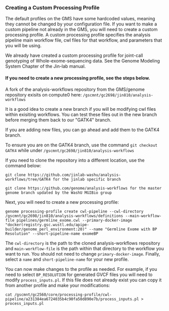 ### Creating a Custom Processing Profile

The default profiles on the GMS have some hardcoded values, meaning they cannot be changed by your configuration file. If you want to make a custom pipeline not already in the GMS, you will need to create a custom processing profile. A custom processing profile specifies the analysis pipeline main workflow file, cwl files for that workflow, and parameters that you will be using.

We already have created a custom processing profile for joint-call genotyping of Whole-exome-sequencing data. See the Genome Modeling System Chapter of the Jin-lab manual.

#### If you need to create a new processing profile, see the steps below.

A fork of the analysis-workflows repository from the GMS/genome repository exisits on compute0 here: `/gscmnt/gc2698/jin810/analysis-workflows`

It is a good idea to create a new branch if you will be modifying cwl files within exisiting workflows. You can test these files out in the new branch before merging them back to our "GATK4" branch.

If you are adding new files, you can go ahead and add them to the GATK4 branch.

To ensure you are on the GATK4 branch, use the command `git checkout GATK4` while under `/gscmnt/gc2698/jin810/analysis-workflows`

If you need to clone the repository into a different location, use the command below: 

```
git clone https://github.com/jinlab-washu/analysis-workflows/tree/GATK4 for the jinlab specific branch

git clone https://github.com/genome/analysis-workflows for the master genome branch updated by the WashU MGIBio group
```

Next, you will need to create a new processing profile:

```
genome processing-profile create cwl-pipeline --cwl-directory /gscmnt/gc2698/jin810/analysis-workflows/definitions --main-workflow-file pipelines/germline_exome.cwl --primary-docker-image "docker(registry.gsc.wustl.edu/apipe-builder/genome_perl_environment:20)" --name "Germline Exome with BP Resolution" --short-pipeline-name exomeBP
```

The `cwl-directory` is the path to the cloned analysis-workflows repository and `main-workflow-file` is the path within that directory to the workflow you want to run. You should not need to change `primary-docker-image`. Finally, select a `name` and `short-pipeline-name` for your new profile.

You can now make changes to the profile as needed. For example, if you need to select `BP_RESOLUTION` for generated GVCF files you will need to modify `process_inputs.pl`. If this file does not already exist you can copy it from another profile and make your modifications:

```
cat /gscmnt/gc2560/core/processing-profile/cwl-pipeline/a231384ea6724035b4c90fa50d890e7b/process_inputs.pl > process_inputs.pl
```
